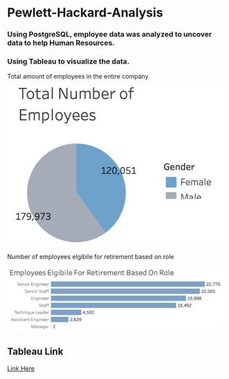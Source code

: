 # Pewlett-Hackard-Analysis
### Using PostgreSQL, employee data was analyzed to uncover data to help Human Resources. 
### Using Tableau to visualize the data.

Total amount of employees in the entire company

<img width="500" alt="Screen Shot 2021-03-16 at 11 10 57 PM" src="https://github.com/nigelrowser/Pewlett-Hackard-Analysis/blob/main/Total%20Amount%20of%20Emp.png">

Number of employees elgibile for retirement based on role

<img width="500" alt="Screen Shot 2021-03-16 at 11 10 57 PM" src="https://github.com/nigelrowser/Pewlett-Hackard-Analysis/blob/main/Elgibile%20Employees.png">

## Tableau Link
[Link Here](https://public.tableau.com/profile/nigel.rowser#!/vizhome/PewlettHackardEmplpoyeeRetirementAnalysis/HPDashboard)
